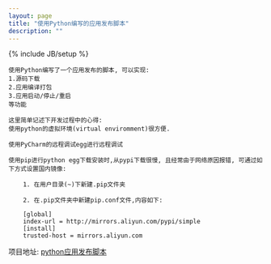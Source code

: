 ```yaml
---
layout: page
title: "使用Python编写的应用发布脚本"
description: ""
---
```

{% include JB/setup %}

    使用Python编写了一个应用发布的脚本, 可以实现:
    1.源码下载
    2.应用编译打包
    3.应用启动/停止/重启
    等功能

    这里简单记述下开发过程中的心得:
    使用python的虚拟环境(virtual enviromment)很方便.

    使用PyCharm的远程调试egg进行远程调试

    使用pip进行python egg下载安装时,从pypi下载很慢, 且经常由于网络原因报错, 可通过如下方式设置国内镜像:

        1. 在用户目录(~)下新建.pip文件夹

        2. 在.pip文件夹中新建pip.conf文件,内容如下:

        [global]
        index-url = http://mirrors.aliyun.com/pypi/simple
        [install]
        trusted-host = mirrors.aliyun.com


项目地址: [python应用发布脚本](https://github.com/18965050/python-RelaseScript.git "python应用发布脚本")